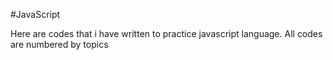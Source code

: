 #JavaScript

Here are codes that i have written to practice javascript language.
All codes are numbered by topics
